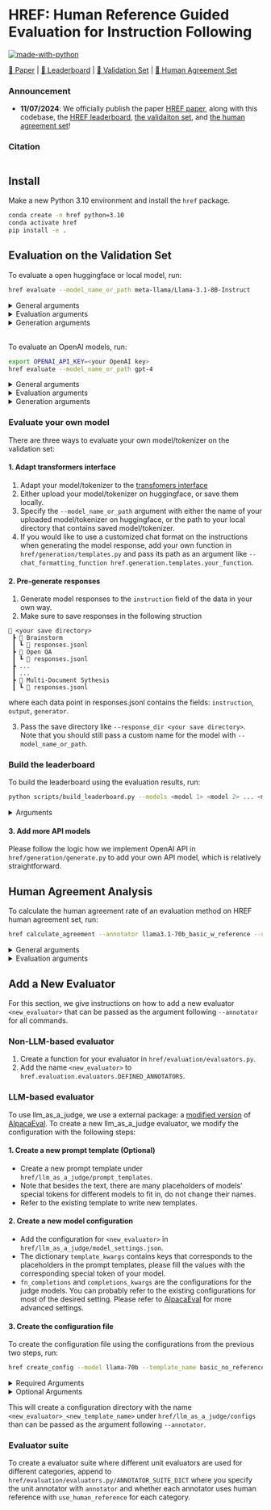 # HREF: Human Reference Guided Evaluation for Instruction Following

[![made-with-python](https://img.shields.io/badge/Made%20with-Python-red.svg)](#python)

[📑 Paper]() | [🤗 Leaderboard]() | [🤗 Validation Set]() | [🤗 Human Agreement Set]()
 

### Announcement
* **11/07/2024**: We officially publish the paper [HREF paper](), along with this codebase, the [HREF leaderboard](), [the validaiton set](), and [the human agreement set]()! 

### Citation
```

```

## Install
Make a new Python 3.10 environment and install the `href` package.

```bash
conda create -n href python=3.10
conda activate href
pip install -e .
```

## Evaluation on the Validation Set
To evaluate a open huggingface or local model, run:
```bash
href evaluate --model_name_or_path meta-llama/Llama-3.1-8B-Instruct
```
<details>
<summary> General arguments </summary>

- `--model_name_or_path`: the huggingface model name or the path to a local directory that contains the model to use for evaluation.
- `--dataset`: the huggingface dataset name or the path to a local file to use for evaluation. Default to use the validation set of HREF.
- `--split`: the split to use in `dataset`.
- `--nr_cateogry`: categories in the HREF to include. Default to use all 8 categories.
- `--seed`: random seed.
- `--save_dir`: directory to save all results.
- `--cache_dir`: the directory to store downloaded datasets, models, and intermmediate annotation files
</details>

<details>
<summary> Evaluation arguments </summary>

- `annotator`: name of the evaluation methods. It has to be one the three following: 1. a basic annotator defined in `evaluation/evaluators.DEFINED_ANNOTATORS`. 2. a configuration name for llm_as_a_judge that corresponds to a directory in `llm_as_a_judge`. 3. a suite of the above two types of unit evaluators defined in `evaluation/evaluators.DEFINED_ANNOTATOR_SUITE_DICT`. Default to be suite `ahref` that we defined in our paper.
- `--config_dir`: the directory to contain configures for llm_as_a_judge evaluators.
- `--use_human_reference`: whether of not `annotator` needs to use the human reference. No need to specify if `annotator` specifies a evaluator suite. 
</details>

<details>
<summary> Generation arguments </summary>

- `--response_dir`: the directory that contains pre-generated model outputs. If specified, we will skip output generation and jump directly into evaluation.
- `--use_vllm`: if given, we will use vLLM to generate the responses.
- `--tokenizer_name_or_path`: the huggingface tokenizer name or the path to a local directory that contains the tokenizer to use for evaluation. If not specified, we will use the same ones as `model_name_or_path`.
- `--use_slow_tokenizer`: if given, we will use the slow tokenizer.
- `--max_new_tokens`: maximum number of new tokens to generate.
- `--temperature`: the temperature we use for model generation. Default to be 0.0.
- `--batch_size`: batch size for generation.
- `--load_in_8bit`: load model in 8bit mode, which will reduce memory and speed up inference.
- `--gptq`: if given, we're evaluating a 4-bit quantized GPTQ model.
- `--use_chat_format`: if given, we will use the chat format for the prompts.
- `--chat_formatting_function`: the name of the function to use to create the chat format. This function will be dynamically imported. Functions are specified in `generation/templates.py`. Default to use the chat template in the tokenizer.
</details>

<br>

To evaluate an OpenAI models, run:
```bash
export OPENAI_API_KEY=<your OpenAI key>
href evaluate --model_name_or_path gpt-4
```
<details>
<summary> General arguments </summary>

- `--model_name_or_path`: the huggingface model name or the path to a local directory that contains the model to use for evaluation.
- `--dataset`: the huggingface dataset name or the path to a local file to use for evaluation. Default to use the validation set of HREF.
- `--split`: the split to use in `dataset`.
- `--nr_cateogry`: categories in the HREF to include. Default to use all 8 categories.
- `--seed`: random seed.
- `--save_dir`: directory to save all results.
- `--cache_dir`: the directory to store downloaded datasets, models, and intermmediate annotation files
</details>

<details>
<summary> Evaluation arguments </summary>

- `annotator`: name of the evaluation methods. It has to be one the three following: 1. a basic annotator defined in `evaluation/evaluators.DEFINED_ANNOTATORS`. 2. a configuration name for llm_as_a_judge that corresponds to a directory in `llm_as_a_judge`. 3. a suite of the above two types of unit evaluators defined in `evaluation/evaluators.DEFINED_ANNOTATOR_SUITE_DICT`. Default to be suite `ahref` that we defined in our paper.
- `--config_dir`: the directory to contain configures for llm_as_a_judge evaluators.
- `--use_human_reference`: whether of not `annotator` needs to use the human reference. No need to specify if `annotator` specifies a evaluator suite. 
</details>

<details>
<summary> Generation arguments </summary>

- `--response_dir`: the directory that contains pre-generated model outputs. If specified, we will skip output generation and jump directly into evaluation.
- `--max_new_tokens`: maximum number of new tokens to generate.
- `--temperature`: the temperature we use for model generation. Default to be 0.0. 
</details>

### Evaluate your own model
There are three ways to evaluate your own model/tokenizer on the validation set:

#### 1. Adapt transformers interface
1. Adapt your model/tokenizer to the [transfomers interface](https://huggingface.co/docs/transformers/index)
2. Either upload your model/tokenizer on huggingface, or save them locally.
3. Specify the `--model_name_or_path` argument with either the name of your uploaded model/tokenizer on huggingface, or the path to your local directory that contains saved model/tokenizer.
4. If you would like to use a customized chat format on the instructions when generating the model response, add your own function in `href/generation/templates.py` and pass its path as an argument like `--chat_formatting_function href.generation.templates.your_function`.

#### 2. Pre-generate responses
1. Generate model responses to the `instruction` field of the data in your own way.
2. Make sure to save responses in the following struction 
```
📂 <your save directory>
 ┣ 📂 Brainstorm
 ┃ ┗ 📜 responses.jsonl
 ┣ 📂 Open QA
 ┃ ┗ 📜 responses.jsonl
 ┣ ...
 ┃ ...
 ┣ 📂 Multi-Document Sythesis
 ┃ ┗ 📜 responses.jsonl
```
where each data point in responses.jsonl contains the fields: `instruction`, `output`, `generator`.

3. Pass the save directory like `--response_dir <your save directory>`. Note that you should still pass a custom name for the model with `--model_name_or_path`.

### Build the leaderboard
To build the leaderboard using the evaluation results, run:
```bash
python scripts/build_leaderboard.py --models <model 1> <model 2> ... <model n>  --result_dir <path to directory that contains results>
```
<details>
<summary> Arguments </summary>

- `--models`: name of the models to build the leaderboard
- `--annotator`: name of the evaluator that generated the annotation results.
- `--nr_category`: categories in the HREF to include.
- `--result_dir`: path to the dir that contains the annotation files. 
- `--save_dir`: directory to save all results. 
 
</details>

#### 3. Add more API models
Please follow the logic how we implement OpenAI API in `href/generation/generate.py` to add your own API model, which is relatively straightforward.


## Human Agreement Analysis
To calculate the human agreement rate of an evaluation method on HREF human agreement set, run:
```bash
href calculate_agreement --annotator llama3.1-70b_basic_w_reference --use_human_reference
```
<details>
<summary> General arguments </summary>

- `--dataset`: the huggingface dataset name or the path to a local file to use for analysis. Default to use the human agreement set of HREF.
- `--split`: the split to use in `dataset`.
- `--nr_cateogry`: categories in the HREF to include. Default to use all 8 categories.
- `--seed`: random seed.
- `--save_dir`: directory to save all results.
- `--cache_dir`: the directory to store downloaded datasets, models, and intermmediate annotation files
</details>

<details>
<summary> Evaluation arguments </summary>

- `annotator`: name of the evaluation methods. It has to be one the three following: 1. a basic annotator defined in `evaluation/evaluators.DEFINED_ANNOTATORS`. 2. a configuration name for llm_as_a_judge that corresponds to a directory in `llm_as_a_judge`. 3. a suite of the above two types of unit evaluators defined in `evaluation/evaluators.DEFINED_ANNOTATOR_SUITE_DICT`. Default to be suite `ahref` that we defined in our paper.
- `--config_dir`: the directory to contain configures for llm_as_a_judge evaluators.
- `--use_human_reference`: whether of not `annotator` needs to use the human reference. No need to specify if `annotator` specifies a evaluator suite. 
</details>


## Add a New Evaluator
For this section, we give instructions on how to add a new evaluator `<new_evaluator>` that can be passed as the argument following `--annotator` for all commands. 

### Non-LLM-based evaluator
1. Create a function for your evaluator in `href/evaluation/evaluators.py`.
2. Add the name `<new_evaluator>` to `href.evaluation.evaluators.DEFINED_ANNOTATORS`.

### LLM-based evaluator
To use llm_as_a_judge, we use a external package: a [modified version](https://github.com/tatsu-lab/alpaca_eval) of [AlpacaEval](https://github.com/tatsu-lab/alpaca_eval). To create a new llm_as_a_judge evaluator, we modify the configuration with the following steps:

#### 1. Create a new prompt template (Optional)
* Create a new prompt template under `href/llm_as_a_judge/prompt_templates`. 
* Note that besides the text, there are many placeholders of models' special tokens for different models to fit in, do not change their names. 
* Refer to the existing template to write new templates.

#### 2. Create a new model configuration
* Add the configuration for `<new_evaluator>` in `href/llm_as_a_judge/model_settings.json`. 
* The dictionary `template_kwargs` contains keys that corresponds to the placeholders in the prompt templates, please fill the values with the corresponding special token of your model.
* `fn_completions` and `completions_kwargs` are the configurations for the judge models. You can probably refer to the existing configurations for most of the desired setting. Please refer to [AlpacaEval](https://github.com/tatsu-lab/alpaca_eval) for more advanced settings.

#### 3. Create the configuration file 
To create the configuration file using the configurations from the previous two steps, run:
```bash
href create_config --model llama-70b --template_name basic_no_reference 
```
<details>
<summary> Required Arguments </summary>

- `--model_config_name`: the name of the model configuration used as the judge defined in `href/llm_as_a_judge/model_settings.json`.
- `--template_name`: the name of the template file in `href/llm_as_a_judge/prompt_templates` (without the suffix).
</details>

<details>
<summary> Optional Arguments </summary>

- `--config_dir`: the directory to save the resulting configuration.
- `--no_exmple`: if specified, remove the demonstration examples in the prompt.
- `--temperature`: the temperature for the judge model.
</details>

This will create a configuration directory with the name `<new_evaluator>_<new_template_name>` under `href/llm_as_a_judge/configs` than can be passed as the argument following `--annotator`.

### Evaluator suite
To create a evaluator suite where different unit evaluators are used for different categories, append to `href/evaluation/evaluators.py/ANNOTATOR_SUITE_DICT` where you specify the unit annotator with `annotator` and whether each annotator uses human reference with `use_human_reference` for each category.